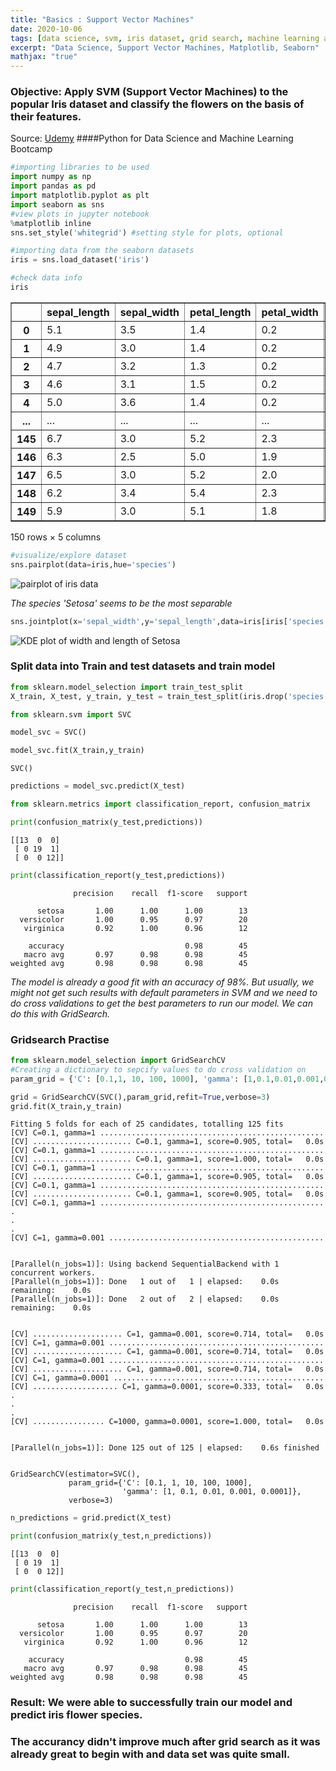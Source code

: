 ```yaml
---
title: "Basics : Support Vector Machines"
date: 2020-10-06
tags: [data science, svm, iris dataset, grid search, machine learning algorithms]
excerpt: "Data Science, Support Vector Machines, Matplotlib, Seaborn"
mathjax: "true"
---
```



### Objective: Apply SVM (Support Vector Machines) to the popular Iris dataset and classify the flowers on the basis of their features.
Source: [Udemy](https://www.udemy.com/course/python-for-data-science-and-machine-learning-bootcamp/)
####Python for Data Science and Machine Learning Bootcamp  


```python
#importing libraries to be used
import numpy as np
import pandas as pd
import matplotlib.pyplot as plt
import seaborn as sns
#view plots in jupyter notebook
%matplotlib inline
sns.set_style('whitegrid') #setting style for plots, optional
```


```python
#importing data from the seaborn datasets
iris = sns.load_dataset('iris')
```


```python
#check data info
iris
```




<div>
<style scoped>
    .dataframe tbody tr th:only-of-type {
        vertical-align: middle;
    }

    .dataframe tbody tr th {
        vertical-align: top;
    }

    .dataframe thead th {
        text-align: right;
    }
</style>
<table border="1" class="dataframe">
  <thead>
    <tr style="text-align: right;">
      <th></th>
      <th>sepal_length</th>
      <th>sepal_width</th>
      <th>petal_length</th>
      <th>petal_width</th>
      <th>species</th>
    </tr>
  </thead>
  <tbody>
    <tr>
      <th>0</th>
      <td>5.1</td>
      <td>3.5</td>
      <td>1.4</td>
      <td>0.2</td>
      <td>setosa</td>
    </tr>
    <tr>
      <th>1</th>
      <td>4.9</td>
      <td>3.0</td>
      <td>1.4</td>
      <td>0.2</td>
      <td>setosa</td>
    </tr>
    <tr>
      <th>2</th>
      <td>4.7</td>
      <td>3.2</td>
      <td>1.3</td>
      <td>0.2</td>
      <td>setosa</td>
    </tr>
    <tr>
      <th>3</th>
      <td>4.6</td>
      <td>3.1</td>
      <td>1.5</td>
      <td>0.2</td>
      <td>setosa</td>
    </tr>
    <tr>
      <th>4</th>
      <td>5.0</td>
      <td>3.6</td>
      <td>1.4</td>
      <td>0.2</td>
      <td>setosa</td>
    </tr>
    <tr>
      <th>...</th>
      <td>...</td>
      <td>...</td>
      <td>...</td>
      <td>...</td>
      <td>...</td>
    </tr>
    <tr>
      <th>145</th>
      <td>6.7</td>
      <td>3.0</td>
      <td>5.2</td>
      <td>2.3</td>
      <td>virginica</td>
    </tr>
    <tr>
      <th>146</th>
      <td>6.3</td>
      <td>2.5</td>
      <td>5.0</td>
      <td>1.9</td>
      <td>virginica</td>
    </tr>
    <tr>
      <th>147</th>
      <td>6.5</td>
      <td>3.0</td>
      <td>5.2</td>
      <td>2.0</td>
      <td>virginica</td>
    </tr>
    <tr>
      <th>148</th>
      <td>6.2</td>
      <td>3.4</td>
      <td>5.4</td>
      <td>2.3</td>
      <td>virginica</td>
    </tr>
    <tr>
      <th>149</th>
      <td>5.9</td>
      <td>3.0</td>
      <td>5.1</td>
      <td>1.8</td>
      <td>virginica</td>
    </tr>
  </tbody>
</table>
<p>150 rows × 5 columns</p>
</div>




```python
#visualize/explore dataset
sns.pairplot(data=iris,hue='species')
```

<img src="{{ site.url }}{{ site.baseurl }}/images/SVM/pairplot_svm.png" alt="pairplot of iris data">


_The species 'Setosa' seems to be the most separable_


```python
sns.jointplot(x='sepal_width',y='sepal_length',data=iris[iris['species']=='setosa'],kind='kde',cmap='coolwarm_r')
```


<img src="{{ site.url }}{{ site.baseurl }}/images/SVM/kde_svm.png" alt="KDE plot of width and length of Setosa">

### Split data into Train and test datasets and train model


```python
from sklearn.model_selection import train_test_split
X_train, X_test, y_train, y_test = train_test_split(iris.drop('species',axis=1),iris['species'],test_size=0.3, random_state=101)
```


```python
from sklearn.svm import SVC
```


```python
model_svc = SVC()
```


```python
model_svc.fit(X_train,y_train)
```




    SVC()




```python
predictions = model_svc.predict(X_test)
```


```python
from sklearn.metrics import classification_report, confusion_matrix
```


```python
print(confusion_matrix(y_test,predictions))
```

    [[13  0  0]
     [ 0 19  1]
     [ 0  0 12]]



```python
print(classification_report(y_test,predictions))
```

                  precision    recall  f1-score   support

          setosa       1.00      1.00      1.00        13
      versicolor       1.00      0.95      0.97        20
       virginica       0.92      1.00      0.96        12

        accuracy                           0.98        45
       macro avg       0.97      0.98      0.98        45
    weighted avg       0.98      0.98      0.98        45



_The model is already a good fit with an accuracy of 98%. But usually, we might not get such results with default parameters in SVM and we need to do cross validations to get the best parameters to run our model. We can do this with GridSearch._

### Gridsearch Practise


```python
from sklearn.model_selection import GridSearchCV
#Creating a dictionary to sepcify values to do cross validation on
param_grid = {'C': [0.1,1, 10, 100, 1000], 'gamma': [1,0.1,0.01,0.001,0.0001]}
```


```python
grid = GridSearchCV(SVC(),param_grid,refit=True,verbose=3)
grid.fit(X_train,y_train)
```

    Fitting 5 folds for each of 25 candidates, totalling 125 fits
    [CV] C=0.1, gamma=1 ..................................................
    [CV] ...................... C=0.1, gamma=1, score=0.905, total=   0.0s
    [CV] C=0.1, gamma=1 ..................................................
    [CV] ...................... C=0.1, gamma=1, score=1.000, total=   0.0s
    [CV] C=0.1, gamma=1 ..................................................
    [CV] ...................... C=0.1, gamma=1, score=0.905, total=   0.0s
    [CV] C=0.1, gamma=1 ..................................................
    [CV] ...................... C=0.1, gamma=1, score=0.905, total=   0.0s
    [CV] C=0.1, gamma=1 ..................................................
    .
    .
    .
    [CV] C=1, gamma=0.001 ................................................


    [Parallel(n_jobs=1)]: Using backend SequentialBackend with 1 concurrent workers.
    [Parallel(n_jobs=1)]: Done   1 out of   1 | elapsed:    0.0s remaining:    0.0s
    [Parallel(n_jobs=1)]: Done   2 out of   2 | elapsed:    0.0s remaining:    0.0s


    [CV] .................... C=1, gamma=0.001, score=0.714, total=   0.0s
    [CV] C=1, gamma=0.001 ................................................
    [CV] .................... C=1, gamma=0.001, score=0.714, total=   0.0s
    [CV] C=1, gamma=0.001 ................................................
    [CV] .................... C=1, gamma=0.001, score=0.714, total=   0.0s
    [CV] C=1, gamma=0.0001 ...............................................
    [CV] ................... C=1, gamma=0.0001, score=0.333, total=   0.0s
    .
    .
    .
    [CV] ................ C=1000, gamma=0.0001, score=1.000, total=   0.0s


    [Parallel(n_jobs=1)]: Done 125 out of 125 | elapsed:    0.6s finished


    GridSearchCV(estimator=SVC(),
                 param_grid={'C': [0.1, 1, 10, 100, 1000],
                             'gamma': [1, 0.1, 0.01, 0.001, 0.0001]},
                 verbose=3)


```python
n_predictions = grid.predict(X_test)
```


```python
print(confusion_matrix(y_test,n_predictions))
```

    [[13  0  0]
     [ 0 19  1]
     [ 0  0 12]]



```python
print(classification_report(y_test,n_predictions))
```

                  precision    recall  f1-score   support

          setosa       1.00      1.00      1.00        13
      versicolor       1.00      0.95      0.97        20
       virginica       0.92      1.00      0.96        12

        accuracy                           0.98        45
       macro avg       0.97      0.98      0.98        45
    weighted avg       0.98      0.98      0.98        45



### Result: We were able to successfully train our model and predict iris flower species.  
### The accurancy didn't improve much after grid search as it was already great to begin with and data set was quite small.
